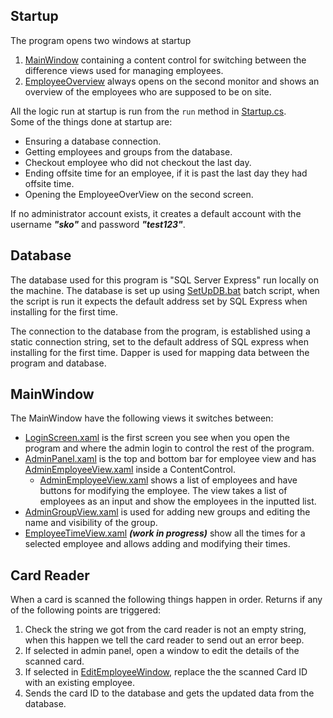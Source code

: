 ﻿## Startup

The program opens two windows at startup

1. [MainWindow](../CheckInSystem/Views/Windows/MainWindow.xaml) containing a content control for switching between the difference views used for managing employees.
2. [EmployeeOverview](../CheckInSystem/Views/Windows/EmployeeOverview.xaml) always opens on the second monitor and shows an overview of the employees who are supposed to be on site.

All the logic run at startup is run from the `run` method in [Startup.cs](../CheckInSystem/Startup.cs).  
Some of the things done at startup are:

- Ensuring a database connection.
- Getting employees and groups from the database.
- Checkout employee who did not checkout the last day.
- Ending offsite time for an employee, if it is past the last day they had offsite time.
- Opening the EmployeeOverView on the second screen.

If no administrator account exists, it creates a default account with the
username **_"sko"_** and password _**"test123"**_.

## Database

The database used for this program is "SQL Server Express" run locally on the
machine. The database is set up using [SetUpDB.bat](../Database_SQL/SetUpDB.bat)
batch script, when the script is run it expects the default address set by SQL
Express when installing for the first time.

The connection to the database from the program, is established using a static
connection string, set to the default address of SQL express when installing
for the first time. Dapper is used for mapping data between the program and database.

## MainWindow

The MainWindow have the following views it switches between:

- [LoginScreen.xaml](../CheckInSystem/Views/UserControls/LoginScreen.xaml)
  is the first screen you see when you open the program and where the admin
  login to control the rest of the program.
- [AdminPanel.xaml](../CheckInSystem/Views/UserControls/AdminPanel.xaml)
  is the top and bottom bar for employee view and has [AdminEmployeeView.xaml](../CheckInSystem/Views/UserControls/AdminEmployeeView.xaml)
  inside a ContentControl.
    - [AdminEmployeeView.xaml](../CheckInSystem/Views/UserControls/AdminEmployeeView.xaml)
      shows a list of employees and have buttons for modifying the employee.
      The view takes a list of employees as an input and show the employees in
      the inputted list.
- [AdminGroupView.xaml](../CheckInSystem/Views/UserControls/AdminGroupView.xaml)
  is used for adding new groups and editing the name and visibility of the group.
- [EmployeeTimeView.xaml](../CheckInSystem/Views/UserControls/EmployeeTimeView.xaml)
  **_(work in progress)_** show all the times for a selected employee and
  allows adding and modifying their times.

## Card Reader

When a card is scanned the following things happen in order.
Returns if any of the following points are triggered:

1. Check the string we got from the card reader is not an empty string,
   when this happen we tell the card reader to send out an error beep.
2. If selected in admin panel, open a window to edit the details of the scanned card.
3. If selected in [EditEmployeeWindow](../CheckInSystem/Views/Windows/EditEmployeeWindow.xaml),
   replace the the scanned Card ID with an existing employee.
4. Sends the card ID to the database and gets the updated data from the database.